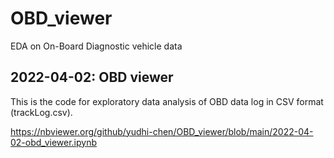 # OBD_viewer
EDA on On-Board Diagnostic vehicle data
## 2022-04-02: OBD viewer
This is the code for exploratory data analysis of OBD data log in CSV format (trackLog.csv).

https://nbviewer.org/github/yudhi-chen/OBD_viewer/blob/main/2022-04-02-obd_viewer.ipynb
